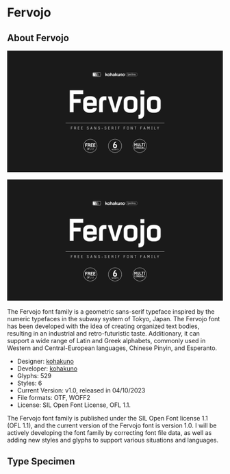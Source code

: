 # Fervojo

## About Fervojo

![](https://github.com/Kohakuno-Layer/Fervojo/blob/images/3.png?raw=true)

![](https://github.com/Kohakuno-Layer/Fervojo/blob/main/images/3.png)

The Fervojo font family is a geometric sans-serif typeface inspired by the numeric typefaces in the subway system of Tokyo, Japan. The Fervojo font has been developed with the idea of creating organized text bodies, resulting in an industrial and retro-futuristic taste. Additionary, it can support a wide range of Latin and Greek alphabets, commonly used in Western and Central-European languages, Chinese Pinyin, and Esperanto. 

- Designer: [kohakuno](https://www.behance.net/kohakuno/projects)
- Developer: [kohakuno](https://www.behance.net/kohakuno/projects)
- Glyphs: 529
- Styles: 6
- Current Version: v1.0, released in 04/10/2023
- File formats: OTF, WOFF2
- License: SIL Open Font License, OFL 1.1.

The Fervojo font family is published under the SIL Open Font license 1.1 (OFL 1.1), and the current version of the Fervojo font is version 1.0. 
I will be actively developing the font family by correcting font file data, as well as adding new styles and glyphs to support various situations and languages.

## Type Specimen

